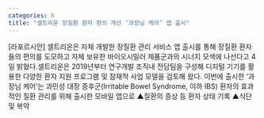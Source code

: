 ```yaml
---
categories: h
title: "셀트리온 장질환 환자 편의 개선 ‘과장님 케어’ 앱 출시"
---
```

[라포르시안] 셀트리온은 자체 개발한 장질환 관리 서비스 앱 출시를 통해 장질환 환자들의 편의를 도모하고 자체 보유한 바이오시밀러 제품군과의 시너지 모색에 나선다고 4일 밝혔다.셀트리온은 2019년부터 연구개발 조직내 전담팀을 구성해 디지털 기기를 활용한 다양한 환자 지원 프로그램 및 잠재적 사업 모델을 검토해 왔다. 이번에 출시한 ‘과장님 케어’는 과민성 대장 증후군(Irritable Bowel Syndrome, 이하 IBS) 환자의 효과적인 질환 관리를 위해 출시한 모바일 앱으로 ▲질환의 증상 등 환자 상태 기록 ▲식단 및 복약